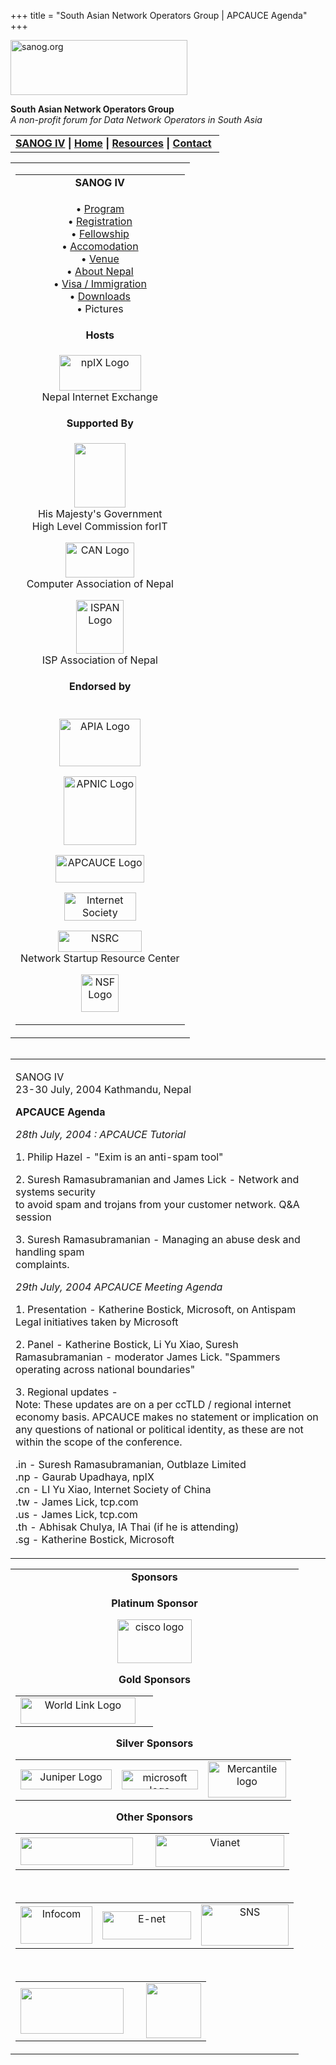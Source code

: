 +++
title = "South Asian Network Operators Group | APCAUCE Agenda"
+++

[<img src="../images/logo.jpg" width="283" height="88" alt="sanog.org" />](../index.html)

**South Asian Network Operators Group**  
*A non-profit forum for Data Network Operators in South Asia*

<table width="760" data-border="0" data-cellspacing="0" data-cellpadding="0">
<tbody>
<tr class="odd">
<td><strong><a href="index.html">SANOG IV</a></strong> <strong>| <a href="../index.html">Home</a> | <a href="../resources/index.html">Resources</a> | <a href="../contact.htm">Contact</a> </strong></td>
</tr>
</tbody>
</table>

<table width="99%" data-border="0" data-cellspacing="0" data-cellpadding="8">
<colgroup>
<col style="width: 100%" />
</colgroup>
<tbody>
<tr class="odd">
<td><table width="100%" data-border="0" data-cellspacing="2" data-cellpadding="0">
<colgroup>
<col style="width: 100%" />
</colgroup>
<tbody>
<tr class="odd">
<td style="text-align: center;"><strong>SANOG IV</strong></td>
</tr>
<tr class="even">
<td style="text-align: center;"><p>• <a href="program.htm">Program</a><br />
• <a href="registration.htm">Registration</a><br />
• <a href="fellowship.htm">Fellowship</a><br />
• <a href="accomodation.htm">Accomodation</a><br />
• <a href="venue.htm">Venue</a><br />
• <a href="country.htm">About Nepal</a><br />
• <a href="visa.htm">Visa / Immigration</a><br />
• <a href="downloads.htm">Downloads</a><br />
• Pictures</p></td>
</tr>
<tr class="odd">
<td style="text-align: center;"><strong>Hosts</strong></td>
</tr>
<tr class="even">
<td style="text-align: center;"><div data-align="center">
<p><a href="http://www.npix.net.np"><img src="images/npixlogo.jpg" width="131" height="57" alt="npIX Logo" /></a><br />
Nepal Internet Exchange</p>
</div></td>
</tr>
<tr class="odd">
<td style="text-align: center;"><strong>Supported By</strong></td>
</tr>
<tr class="even">
<td style="text-align: center;"><p><a href="http://www.hlcit.gov.np"><img src="images/hmg_logo.jpg" width="82" height="103" /></a><br />
His Majesty's Government<br />
High Level Commission forIT</p>
<p><a href="http://www.can.org.np"><img src="images/canlogo.jpg" width="110" height="56" alt="CAN Logo" /></a><br />
Computer Association of Nepal</p>
<p><a href="http://www.ispan.net.np/"><img src="images/ispan.gif" width="76" height="86" alt="ISPAN Logo" /></a><br />
ISP Association of Nepal</p></td>
</tr>
<tr class="odd">
<td style="text-align: center;"><strong>Endorsed by</strong></td>
</tr>
<tr class="even">
<td style="text-align: center;"><p><br />
<a href="http://www.apia.org/"><img src="images/apialogo.gif" width="130" height="76" alt="APIA Logo" /></a></p>
<p><a href="http://www.apnic.net/"><img src="images/apniclogo.jpg" width="116" height="110" alt="APNIC Logo" /></a></p>
<p><a href="http://www.apcauce.org/"><img src="images/apcauce.gif" width="142" height="44" alt="APCAUCE Logo" /></a></p>
<p><a href="http://www.isoc.org/"><img src="images/isoc.gif" width="115" height="45" alt="Internet Society" /></a></p>
<p><a href="http://www.nsrc.org/"><img src="images/nsrc-logo.gif" width="134" height="34" alt="NSRC" /></a><br />
Network Startup Resource Center</p>
<p><a href="http://www.nsf.gov"><img src="images/nsf.gif" width="60" height="60" alt="NSF Logo" /></a></p></td>
</tr>
</tbody>
</table></td>
</tr>
</tbody>
</table>

<img src="../images/1pxt.gif" width="1" height="1" />

<table width="100%" data-border="0" data-cellspacing="0" data-cellpadding="10">
<colgroup>
<col style="width: 100%" />
</colgroup>
<tbody>
<tr class="odd">
<td><p>SANOG IV<br />
23-30 July, 2004 Kathmandu, Nepal</p>
<p><strong>APCAUCE Agenda</strong></p>
<p><em>28th July, 2004 : APCAUCE Tutorial</em></p>
<p>1. Philip Hazel - "Exim is an anti-spam tool"</p>
<p>2. Suresh Ramasubramanian and James Lick - Network and systems security<br />
to avoid spam and trojans from your customer network. Q&amp;A session</p>
<p>3. Suresh Ramasubramanian - Managing an abuse desk and handling spam<br />
complaints.</p>
<p><em>29th July, 2004 APCAUCE Meeting Agenda</em></p>
<p>1. Presentation - Katherine Bostick, Microsoft, on Antispam Legal initiatives taken by Microsoft</p>
<p>2. Panel - Katherine Bostick, Li Yu Xiao, Suresh Ramasubramanian - moderator James Lick. "Spammers operating across national boundaries"</p>
<p>3. Regional updates -<br />
Note: These updates are on a per ccTLD / regional internet economy basis. APCAUCE makes no statement or implication on any questions of national or political identity, as these are not within the scope of the conference.</p>
<p>.in - Suresh Ramasubramanian, Outblaze Limited<br />
.np - Gaurab Upadhaya, npIX<br />
.cn - LI Yu Xiao, Internet Society of China<br />
.tw - James Lick, tcp.com<br />
.us - James Lick, tcp.com<br />
.th - Abhisak Chulya, IA Thai (if he is attending)<br />
.sg - Katherine Bostick, Microsoft</p></td>
</tr>
</tbody>
</table>

<table width="100%" data-border="0" data-cellspacing="0">
<colgroup>
<col style="width: 100%" />
</colgroup>
<tbody>
<tr class="odd">
<td style="text-align: center;"><strong>Sponsors</strong></td>
</tr>
<tr class="even">
<td style="text-align: center;"><div data-align="center">
<p><strong>Platinum Sponsor</strong></p>
<p><a href="http://www.cisco.com"><img src="images/ciscologo.jpg" width="119" height="70" alt="cisco logo" /></a></p>
<p><strong>Gold Sponsors</strong></p>
<table>
<tbody>
<tr class="odd">
<td style="text-align: center;"><a href="http://www.wlink.com.np/"><img src="images/wlinklogo.gif" width="184" height="42" alt="World Link Logo" /></a></td>
<td style="text-align: center;"> </td>
</tr>
</tbody>
</table>
<p><strong>Silver Sponsors</strong></p>
<table>
<tbody>
<tr class="odd">
<td style="text-align: center;"><a href="http://www.juniper.net"><img src="images/juniper.GIF" width="146" height="32" alt="Juniper Logo" /></a></td>
<td style="text-align: center;"><a href="http://www.microsoft.com"><img src="images/microsoft.jpg" width="122" height="31" alt="microsoft logo" /></a></td>
<td style="text-align: center;"><a href="http://www.mos.com.np"><img src="images/moslogo.jpg" width="125" height="58" alt="Mercantile logo" /></a></td>
</tr>
</tbody>
</table>
<p><strong>Other Sponsors</strong></p>
<table>
<tbody>
<tr class="odd">
<td style="text-align: center;"><a href="http://www.ntt.com"><img src="images/nttc_logo.gif" width="180" height="44" /></a></td>
<td style="text-align: center;"> </td>
<td style="text-align: center;"><a href="http://www.vianet.com.np"><img src="images/vianet_final.jpg" width="206" height="51" alt="Vianet" /></a></td>
</tr>
</tbody>
</table>
<p> </p>
<table>
<tbody>
<tr class="odd">
<td style="text-align: center;"><a href="http://www.info.com.np/"><img src="images/infologo.gif" width="115" height="60" alt="Infocom" /></a></td>
<td style="text-align: center;"><a href="http://www.enet.com.np/"><img src="images/enet.gif" width="142" height="45" alt="E-net" /></a></td>
<td style="text-align: center;"><img src="images/sns_logo.jpg" width="140" height="66" alt="SNS" /></td>
</tr>
</tbody>
</table>
<p> </p>
<table>
<tbody>
<tr class="odd">
<td style="text-align: center;"><a href="http://www.prime.edu.np"><img src="images/Prime-new-logo.jpg" width="165" height="73" /></a></td>
<td style="text-align: center;"> </td>
<td style="text-align: center;"><a href="http://www.ccnep.com.np/"><img src="images/cnclogo.gif" width="88" height="88" /></a></td>
</tr>
</tbody>
</table>
</div></td>
</tr>
</tbody>
</table>
